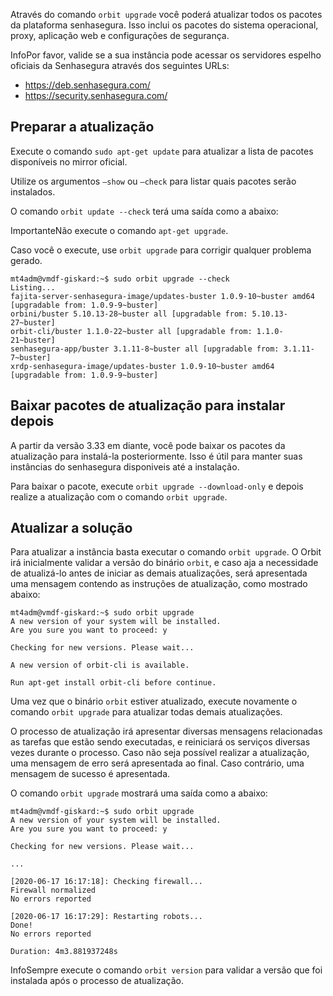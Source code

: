 Através do comando `orbit upgrade` você poderá atualizar todos os pacotes da plataforma senhasegura. Isso inclui os pacotes do sistema operacional, proxy, aplicação web e configurações de segurança.

InfoPor favor, valide se a sua instância pode acessar os servidores espelho oficiais da Senhasegura através dos seguintes URLs:

* <https://deb.senhasegura.com/>
* <https://security.senhasegura.com/>
## Preparar a atualização

Execute o comando `sudo apt-get update` para atualizar a lista de pacotes disponíveis no mirror oficial.

Utilize os argumentos `–show` ou `–check` para listar quais pacotes serão instalados.

O comando `orbit update --check` terá uma saída como a abaixo:

ImportanteNão execute o comando `apt-get upgrade`.

Caso você o execute, use `orbit upgrade` para corrigir qualquer problema gerado.


```
mt4adm@vmdf-giskard:~$ sudo orbit upgrade --check
Listing...
fajita-server-senhasegura-image/updates-buster 1.0.9-10~buster amd64
[upgradable from: 1.0.9-9~buster]
orbini/buster 5.10.13-28~buster all [upgradable from: 5.10.13-27~buster]
orbit-cli/buster 1.1.0-22~buster all [upgradable from: 1.1.0-21~buster]
senhasegura-app/buster 3.1.11-8~buster all [upgradable from: 3.1.11-7~buster]
xrdp-senhasegura-image/updates-buster 1.0.9-10~buster amd64
[upgradable from: 1.0.9-9~buster]

```
## Baixar pacotes de atualização para instalar depois

A partir da versão 3\.33 em diante, você pode baixar os pacotes da atualização para instalá\-la posteriormente. Isso é útil para manter suas instâncias do senhasegura disponiveis até a instalação.

Para baixar o pacote, execute `orbit upgrade --download-only` e depois realize a atualização com o comando `orbit upgrade`.

## **Atualizar a solução**

Para atualizar a instância basta executar o comando `orbit upgrade`. O Orbit irá inicialmente validar a versão do binário `orbit`, e caso aja a necessidade de atualizá\-lo antes de iniciar as demais atualizações, será apresentada uma mensagem contendo as instruções de atualização, como mostrado abaixo:


```
mt4adm@vmdf-giskard:~$ sudo orbit upgrade
A new version of your system will be installed.
Are you sure you want to proceed: y

Checking for new versions. Please wait...

A new version of orbit-cli is available.

Run apt-get install orbit-cli before continue.

```
Uma vez que o binário `orbit` estiver atualizado, execute novamente o comando `orbit upgrade` para atualizar todas demais atualizações.

O processo de atualização irá apresentar diversas mensagens relacionadas as tarefas que estão sendo executadas, e reiniciará os serviços diversas vezes durante o processo. Caso não seja possível realizar a atualização, uma mensagem de erro será apresentada ao final. Caso contrário, uma mensagem de sucesso é apresentada.

O comando `orbit upgrade` mostrará uma saída como a abaixo:


```
mt4adm@vmdf-giskard:~$ sudo orbit upgrade
A new version of your system will be installed.
Are you sure you want to proceed: y

Checking for new versions. Please wait...

...

[2020-06-17 16:17:18]: Checking firewall...
Firewall normalized
No errors reported

[2020-06-17 16:17:29]: Restarting robots...
Done!
No errors reported

Duration: 4m3.881937248s

```
InfoSempre execute o comando `orbit version` para validar a versão que foi instalada após o processo de atualização.